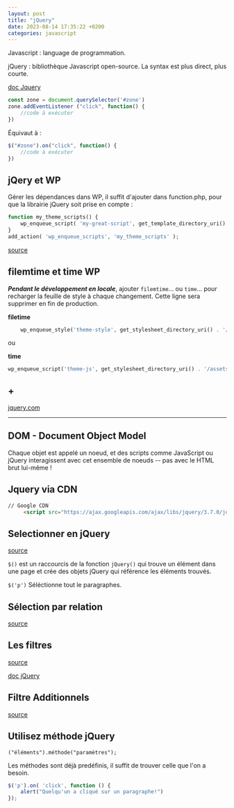 ```yaml
---
layout: post
title: "jQuery"
date: 2023-08-14 17:35:22 +0200
categories: javascript
---
```


Javascript : language de programmation.

jQuery : bibliothèque Javascript open-source. La syntax est plus direct, plus courte.

[doc Jquery](https://api.jquery.com/)

```js
const zone = document.querySelector('#zone')
zone.addEventListener ("click", function() {
    //code à exécuter
})
```

Équivaut à :

```js
$("#zone").on("click", function() {
    //code à exécuter  
})
```

## jQery et WP

Gérer les dépendances dans WP, il suffit d'ajouter dans function.php, pour que la librairie jQuery soit prise en compte :

```php
function my_theme_scripts() {
    wp_enqueue_script( 'my-great-script', get_template_directory_uri() . '/js/my-great-script.js', array( 'jquery' ), '1.0.0', true );
}
add_action( 'wp_enqueue_scripts', 'my_theme_scripts' );
```

[source](https://wpengine.com/resources/jquery-wordpress/)

## filemtime et time WP

***Pendant le développement en locale***, ajouter `filemtime`... ou `time`... pour recharger la feuille de style à chaque changement. Cette ligne sera supprimer en fin de production.

__filetime__

```php
    wp_enqueue_style('theme-style', get_stylesheet_directory_uri() . '/assets/css/theme.scss', array(), filemtime(get_stylesheet_directory() . '/assets/css/theme.scss'));
```

ou

__time__

```php
wp_enqueue_script('theme-js', get_stylesheet_directory_uri() . '/assets/js/script.js', array(),time(), true);
```

## +

[jquery.com](https://jquery.com/)

---

## DOM - Document Object Model

Chaque objet est appelé un noeud, et des scripts comme JavaScript ou jQuery interagissent avec cet ensemble de noeuds -- pas avec le HTML brut lui-même !

## Jquery via CDN

```html
// Google CDN
     <script src="https://ajax.googleapis.com/ajax/libs/jquery/3.7.0/jquery.min.js"></script> 
```

## Selectionner en jQuery

[source](https://openclassrooms.com/fr/courses/3504441-introduction-a-jquery/3639656-selectionnez-des-elements#/id/r-3644533)

`$()` est un raccourcis de la fonction `jQuery()` qui trouve un élément dans une page et crée des objets jQuery qui référence les éléments trouvés.

`$('p')` Séléctionne tout le paragraphes.

## Sélection par relation

[source](https://openclassrooms.com/fr/courses/3504441-introduction-a-jquery/3639656-selectionnez-des-elements#/id/r-3888091)

## Les filtres

[source](https://openclassrooms.com/fr/courses/3504441-introduction-a-jquery/3639656-selectionnez-des-elements#/id/r-3888093)

[doc jQuery](https://api.jquery.com/category/selectors/basic-filter-selectors/)

## Filtre Additionnels

[source](https://openclassrooms.com/fr/courses/3504441-introduction-a-jquery/3639656-selectionnez-des-elements#/id/r-3644610)

## Utilisez méthode jQuery

`("éléments").méthode("paramètres");`

Les méthodes sont déjà predéfinis, il suffit de trouver celle que l'on a besoin.

```js
$('p').on( 'click', function () {
    alert("Quelqu'un a cliqué sur un paragraphe!")
});
```

